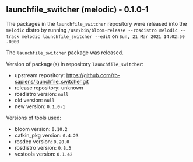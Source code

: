 ## launchfile_switcher (melodic) - 0.1.0-1

The packages in the `launchfile_switcher` repository were released into the `melodic` distro by running `/usr/bin/bloom-release --rosdistro melodic --track melodic launchfile_switcher --edit` on `Sun, 21 Mar 2021 14:02:50 -0000`

The `launchfile_switcher` package was released.

Version of package(s) in repository `launchfile_switcher`:

- upstream repository: https://github.com/rb-sapiens/launchfile_switcher.git
- release repository: unknown
- rosdistro version: `null`
- old version: `null`
- new version: `0.1.0-1`

Versions of tools used:

- bloom version: `0.10.2`
- catkin_pkg version: `0.4.23`
- rosdep version: `0.20.0`
- rosdistro version: `0.8.3`
- vcstools version: `0.1.42`


